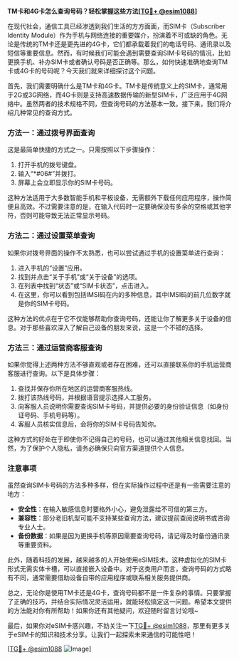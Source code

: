 **TM卡和4G卡怎么查询号码？轻松掌握这些方法[[TG💪+ @esim1088](https://t.me/s/esim1088)]**

在现代社会，通信工具已经渗透到我们生活的方方面面，而SIM卡（Subscriber Identity Module）作为手机与网络连接的重要媒介，扮演着不可或缺的角色。无论是传统的TM卡还是更先进的4G卡，它们都承载着我们的电话号码、通讯录以及短信等重要信息。然而，有时候我们可能会遇到需要查询SIM卡号码的情况，比如更换手机、补办SIM卡或者确认号码是否正确等。那么，如何快速准确地查询TM卡或4G卡的号码呢？今天我们就来详细探讨这个问题。

首先，我们需要明确什么是TM卡和4G卡。TM卡是传统意义上的SIM卡，通常用于2G或3G网络，而4G卡则是支持高速数据传输的新型SIM卡，广泛应用于4G网络中。虽然两者的技术规格不同，但查询号码的方法基本一致。接下来，我们将介绍几种常见的查询方式。

### 方法一：通过拨号界面查询

这是最简单快捷的方式之一。只需按照以下步骤操作：

1. 打开手机的拨号键盘。
2. 输入“*#06#”并拨打。
3. 屏幕上会立即显示你的SIM卡号码。

这种方法适用于大多数智能手机和平板设备，无需额外下载任何应用程序，操作简便且高效。不过需要注意的是，在输入代码时一定要确保没有多余的空格或其他字符，否则可能导致无法正常显示号码。

### 方法二：通过设置菜单查询

如果你对拨号界面的操作不太熟悉，也可以尝试通过手机的设置菜单进行查询：

1. 进入手机的“设置”应用。
2. 找到并点击“关于手机”或“关于设备”的选项。
3. 在列表中找到“状态”或“SIM卡状态”，点击进入。
4. 在这里，你可以看到包括IMSI码在内的多种信息，其中IMSI码的前几位数字就是你的SIM卡号码。

这种方法的优点在于它不仅能够帮助你查询号码，还能让你了解更多关于设备的信息。对于那些喜欢深入了解自己设备的朋友来说，这是一个不错的选择。

### 方法三：通过运营商客服查询

如果你觉得上述两种方法不够直观或者存在困难，还可以直接联系你的手机运营商客服进行查询。以下是具体步骤：

1. 查找并保存你所在地区的运营商客服热线。
2. 拨打该热线号码，并根据语音提示选择人工服务。
3. 向客服人员说明你需要查询SIM卡号码，并提供必要的身份验证信息（如身份证号码、手机号码等）。
4. 客服人员核实信息后，会将你的SIM卡号码告知你。

这种方式的好处在于即使你不记得自己的号码，也可以通过其他相关信息找回。当然，为了保护个人隐私，请务必确保只向官方渠道提供个人信息。

### 注意事项

虽然查询SIM卡号码的方法多种多样，但在实际操作过程中还是有一些需要注意的地方：

- **安全性**：在输入敏感信息时要格外小心，避免泄露给不可信的第三方。
- **兼容性**：部分老旧机型可能不支持某些查询方法，建议提前查阅说明书或咨询专业人士。
- **备份数据**：如果是因为更换手机等原因需要查询号码，请记得及时备份通讯录等重要资料。

此外，随着科技的发展，越来越多的人开始使用eSIM技术。这种虚拟化的SIM卡形式无需实体卡槽，可以直接嵌入设备中。对于这类用户而言，查询号码的方式略有不同，通常需要借助设备自带的应用程序或联系相关服务提供商。

总之，无论你是使用TM卡还是4G卡，查询号码都不是一件复杂的事情。只要掌握了正确的技巧，并结合实际情况灵活运用，就能轻松搞定这一问题。希望本文提供的方法能对你有所帮助！如果你还有其他疑问，欢迎随时留言讨论哦~

最后，如果你对eSIM卡感兴趣，不妨关注一下[TG💪+ @esim1088](https://t.me/s/esim1088)，那里有更多关于eSIM卡的知识和技术分享。让我们一起探索未来通信的可能性吧！

[[TG💪+ @esim1088](https://t.me/s/esim1088) ![Image](https://i.postimg.cc/4NQfJmqS/Snipaste-2025-05-13-00-14-12.png)]